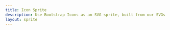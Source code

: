 ```yaml
---
title: Icon Sprite
description: Use Bootstrap Icons as an SVG sprite, built from our SVGs and easily customized with CSS.
layout: sprite
---
```

